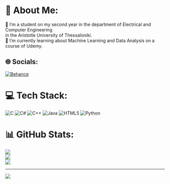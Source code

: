 # 💫 About Me:
🔭 I’m a student  on my second year in the department of Electrical and Computer Engineering<br>in the Aristotle University of Thessaloniki.<br>🌱 I’m currently learning about Machine Learning and Data Analysis on a course of Udemy.<br>


## 🌐 Socials:
[![Behance](https://img.shields.io/badge/Behance-1769ff?logo=behance&logoColor=white)](https://behance.net/MimisGkolias) 

# 💻 Tech Stack:
![C](https://img.shields.io/badge/c-%2300599C.svg?style=for-the-badge&logo=c&logoColor=white) ![C#](https://img.shields.io/badge/c%23-%23239120.svg?style=for-the-badge&logo=c-sharp&logoColor=white) ![C++](https://img.shields.io/badge/c++-%2300599C.svg?style=for-the-badge&logo=c%2B%2B&logoColor=white) ![Java](https://img.shields.io/badge/java-%23ED8B00.svg?style=for-the-badge&logo=java&logoColor=white) ![HTML5](https://img.shields.io/badge/html5-%23E34F26.svg?style=for-the-badge&logo=html5&logoColor=white) ![Python](https://img.shields.io/badge/python-3670A0?style=for-the-badge&logo=python&logoColor=ffdd54)
# 📊 GitHub Stats:
![](https://github-readme-stats.vercel.app/api?username=MimisGkolias&theme=dracula&hide_border=false&include_all_commits=true&count_private=false)<br/>
![](https://github-readme-streak-stats.herokuapp.com/?user=MimisGkolias&theme=dracula&hide_border=false)<br/>
![](https://github-readme-stats.vercel.app/api/top-langs/?username=MimisGkolias&theme=dracula&hide_border=false&include_all_commits=true&count_private=false&layout=compact)

---
[![](https://visitcount.itsvg.in/api?id=MimisGkolias&icon=4&color=0)](https://visitcount.itsvg.in)

<!-- Proudly created with GPRM ( https://gprm.itsvg.in ) -->
